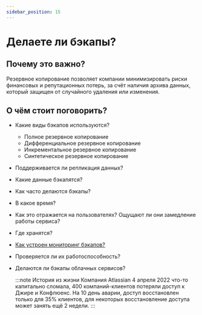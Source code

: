 ```yaml
---
sidebar_position: 15
---
```


# Делаете ли бэкапы?

## Почему это важно?
Резервное копирование позволяет компании минимизировать риски финансовых и репутационных потерь, за счёт наличия архива данных, который защищен от случайного удаления или изменения.

## О чём стоит поговорить?
- Какие виды бэкапов используются?
  - Полное резервное копирование
  - Дифференциальное резервное копирование
  - Инкрементальное резервное копирование
  - Синтетическое резервное копирование
- Поддерживается ли репликация данных?
- Какие данные бэкапятся?
- Как часто делаются бэкапы?
- В какое время?
- Как это отражается на пользователях? Ощущают ли они замедление работы сервиса? 
- Где хранятся?
- [Как устроен мониторинг бэкапов?](../develop/backupMonitoring.md)
- Проверяется ли их работоспособность?
- Делаются ли бэкапы облачных сервисов?

  :::note История из жизни
  Компания Atlassian 4 апреля 2022 что-то капитально сломала, 400 компаний-клиентов потеряли доступ к Джире и Конфлюенс. На 10 день аварии, доступ восстановлен только для 35% клиентов, для некоторых восстановление доступа может занять ещё 2 недели.
  :::